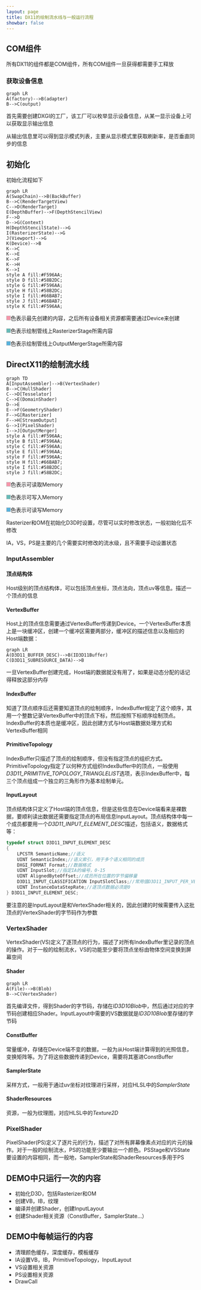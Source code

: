 ```yaml
---
layout: page
title: DX11的绘制流水线与一般运行流程
showbar: false
---
```


## COM组件

所有DX11的组件都是COM组件，所有COM组件一旦获得都需要手工释放

### 获取设备信息

```mermaid
graph LR
A(factory)-->B(adapter)
B-->C(output)
```

首先需要创建DXGI的工厂，该工厂可以枚举显示设备信息，从某一显示设备上可以获取显示输出信息

从输出信息里可以得到显示模式列表，主要从显示模式里获取刷新率，是否垂直同步的信息

## 初始化

初始化流程如下

```mermaid
graph LR
A(SwapChain)-->B(BackBuffer)
B-->C(RenderTargetView)
C-->D(RenderTarget)
E(DepthBuffer)-->F(DepthStencilView)
F-->D
D-->G(Context)
H(DepthStencilState)-->G
I(RasterizerState)-->G
J(Viewport)-->G
K(Device)-->B
K-->C
K-->E
K-->F
K-->H
K-->I
style A fill:#F596AA;
style D fill:#58B2DC;
style G fill:#F596AA;
style H fill:#58B2DC;
style I fill:#66BAB7;
style J fill:#66BAB7;
style K fill:#F596AA;
```

<img style="width:12px;height:12px;background:#F596AA;">色表示最先创建的内容，之后所有设备相关资源都需要通过Device来创建

<img style="width:12px;height:12px;background:#66BAB7;">色表示绘制管线上RasterizerStage所需内容

<img style="width:12px;height:12px;background:#58B2DC;">色表示绘制管线上OutputMergerStage所需内容

## DirectX11的绘制流水线

```mermaid
graph TD
A[InputAssembler]-->B(VertexShader)
B-->C(HullShader)
C-->D[Tesselator]
C-->E(DomainShader)
D-->E
E-->F(GeometryShader)
F-->G[Rasterizer]
F-->H[StreamOutput]
G-->I(PixelShader)
I-->J[OutputMerger]
style A fill:#F596AA;
style B fill:#F596AA;
style C fill:#F596AA;
style E fill:#F596AA;
style F fill:#F596AA;
style H fill:#66BAB7;
style I fill:#58B2DC;
style J fill:#58B2DC;
```

<img style="width:12px;height:12px;background:#F596AA;">色表示可读取Memory

<img style="width:12px;height:12px;background:#66BAB7;">色表示可写入Memory

<img style="width:12px;height:12px;background:#58B2DC;">色表示可读写Memory

Rasterizer和OM在初始化D3D时设置，尽管可以实时修改状态，一般初始化后不修改

IA，VS，PS是主要的几个需要实时修改的流水级，且不需要手动设置状态

### InputAssembler

#### 顶点结构体

Host级别的顶点结构体，可以包括顶点坐标，顶点法向，顶点uv等信息。描述一个顶点的信息

#### VertexBuffer

Host上的顶点信息需要通过VertexBuffer传递到Device。一个VertexBuffer本质上是一块缓冲区，创建一个缓冲区需要两部分，缓冲区的描述信息以及相应的Host端数据：

```mermaid
graph LR
A(D3D11_BUFFER_DESC)-->B(ID3D11Buffer)
C(D3D11_SUBRESOURCE_DATA)-->B
```

一旦VertexBuffer创建完成，Host端的数据就没有用了，如果是动态分配的话记得释放这部分内存

#### IndexBuffer

知道了顶点顺序后还需要知道顶点的绘制顺序，IndexBuffer规定了这个顺序，其用一个整数记录VertexBuffer中的顶点下标，然后按照下标顺序绘制顶点。IndexBuffer的本质也是缓冲区，因此创建方式与Host端数据处理方式和VertexBuffer相同

#### PrimitiveTopology

IndexBuffer只描述了顶点的绘制顺序，但没有指定顶点的组织方式。PrimitiveTopology指定了以何种方式组织IndexBuffer中的顶点，一般使用*D3D11_PRIMITIVE_TOPOLOGY_TRIANGLELIST*选项，表示IndexBuffer中，每三个顶点组成一个独立的三角形作为基本绘制单元。

#### InputLayout

顶点结构体只定义了Host端的顶点信息，但是这些信息在Device端看来是裸数据，要顺利读出数据还需要指定顶点的布局信息InputLayout。顶点结构体中每一个成员都要用一个*D3D11_INPUT_ELEMENT_DESC*描述，包括语义，数据格式等：

```c++
typedef struct D3D11_INPUT_ELEMENT_DESC
{
    LPCSTR SemanticName;//语义
    UINT SemanticIndex;//语义索引，用于多个语义相同的成员
    DXGI_FORMAT Format;//数据格式
    UINT InputSlot;//指定IA的编号，0-15
    UINT AlignedByteOffset;//成员所在位置的字节偏移量
    D3D11_INPUT_CLASSIFICATION InputSlotClass;//常用值D3D11_INPUT_PER_VERTEX_DATA，表示是逐顶点数据
    UINT InstanceDataStepRate;//逐顶点数据必须是0
} D3D11_INPUT_ELEMENT_DESC;
```

要注意的是InputLayout是和VertexShader相关的，因此创建的时候需要传入这批顶点的VertexShader的字节码作为参数

### VertexShader

VertexShader(VS)定义了逐顶点的行为，描述了对所有IndexBuffer里记录的顶点的操作。对于一般的绘制流水，VS的功能至少要将顶点坐标由物体空间变换到屏幕空间

#### Shader

```mermaid
graph LR
A(File)-->B(Blob)
B-->C(VertexShader)
```

首先编译文件，得到Shader的字节码，存储在*ID3D10Blob*中，然后通过对应的字节码创建相应Shader。InputLayout中需要的VS数据就是*ID3D10Blob*里存储的字节码

#### ConstBuffer

常量缓冲，存储在Device端不变的数据，一般为从Host端计算得到的光照信息，变换矩阵等。为了将这些数据传递到Device，需要将其塞进ConstBuffer

#### SamplerState

采样方式，一般用于通过uv坐标对纹理进行采样，对应HLSL中的*SamplerState*

#### ShaderResources

资源，一般为纹理图，对应HLSL中的*Texture2D*

### PixelShader

PixelShader(PS)定义了逐片元的行为，描述了对所有屏幕像素点对应的片元的操作。对于一般的绘制流水，PS的功能至少要输出一个颜色。PSStage和VSState要设置的内容相同，而一般地，SamplerState和ShaderResources多用于PS

## DEMO中只运行一次的内容

* 初始化D3D，包括Rasterizer和OM
* 创建VB，IB，纹理
* 编译并创建Shader，创建InputLayout
* 创建Shader相关资源（ConstBuffer，SamplerState...）

## DEMO中每帧运行的内容

* 清理颜色缓存，深度缓存，模板缓存
* IA设置VB，IB，PrimitiveTopology，InputLayout
* VS设置相关资源
* PS设置相关资源
* DrawCall
